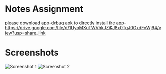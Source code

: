 # Notes Assignment
please download app-debug apk to directly install the app- https://drive.google.com/file/d/1UyoMXuTWVhkJZiKJ8x0TqJ0GxdFvWj94/view?usp=share_link

# Screenshots
![Screenshot 1](https://drive.google.com/uc?export=view&id=1FZ3K3Xsx5efTAs5-zyP_mINe5fW5mU1h)  ![Screenshot 2](https://drive.google.com/uc?export=view&id=1WDNgBN0c8nd6AyVnjKORj024L1pEviIK)
